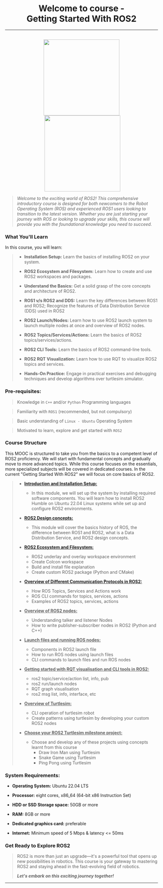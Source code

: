 <!-- <center><img src="http://mooc.e-yantra.org/img/eYantra_logo.svg" alt="e-yantra_logo" style="scale:75%;" /></center> -->

<style>
.back{
	position: fixed;
	width: 250px;
	height: 250px;
	top: 50%;
	left: 50%;
    margin-top: auto; 
    margin-left: auto; 
	opacity: 0.15;
    z-index: -1;
	}
</style>
<!-- <img src="http://mooc.e-yantra.org/img/EyantraLogoMini.png" class="back"> -->

<center>
    <h1>Welcome to course -</br>Getting Started With ROS2</h1>
</center>

---

</br>

<center>
<img height="250px" src="https://res.cloudinary.com/canonical/image/fetch/f_auto,q_auto,fl_sanitize,c_fill,w_2000,h_936/https://ubuntu.com/wp-content/uploads/a2df/ubuntu-robotics-ros2.png" />
<img style="margin-left: 5px;" height="250px" src="https://docs.ros.org/en/humble/_static/humble-small.png" />
</center>

> *Welcome to the exciting world of ROS2! This comprehensive introductory course is designed for both newcomers to the Robot Operating System (ROS) and experienced ROS1 users looking to transition to the latest version. Whether you are just starting your journey with ROS or looking to upgrade your skills, this course will provide you with the foundational knowledge you need to succeed.*

### What You'll Learn

In this course, you will learn:

> - **Installation Setup:** Learn	the basics of installing ROS2 on your system.
> 
> - **ROS2 Ecosystem and Filesystem:** Learn how to create and use ROS2 workspaces and packages.
> 
> - **Understand the Basics:** Get a solid grasp of the core concepts and architecture of ROS2.
> 
> - **ROS1 v/s ROS2 and DDS:** Learn the key differences between ROS1 and ROS2; Recognize the features of Data Distribution Service (DDS) used in ROS2
> 
> - **ROS2 Launch/Nodes:** Learn how to use ROS2 launch system to launch multiple nodes at once and overview of ROS2 nodes.
> 
> - **ROS2 Topics/Services/Actions:** Learn the basics of ROS2 topics/services/actions.
> 
> - **ROS2 CLI Tools:** Learn the basics of ROS2 command-line tools.
> 
> - **ROS2 RQT Visualization:** Learn how to use RQT to visualize ROS2 topics and services.
> 
> - **Hands-On Practice:** Engage in practical exercises and debugging techniques and develop algorithms over turtlesim simulator.

### Pre-requisites:

> Knowledge in `C++` and/or `Python` Programming languages

> Familiarity with `ROS1` (recommended, but not compulsory)

> Basic understanding of `Linux - Ubuntu` Operating System

> Motivated to learn, explore and get started with `ROS2`

### Course Structure

This MOOC is structured to take you from the basics to a competent level of ROS2 proficiency. We will start with fundamental concepts and gradually move to more advanced topics. While this course focuses on the essentials, more specialized subjects will be covered in dedicated courses. In the current "Getting Started With ROS2" we will focus on core basics of ROS2.

> - **[Introduction and Installation Setup:](introduction_installation/intro_install.md)**
> 	- In this module, we will set up the system by installing required software components. You will learn how to install ROS2 Humble on Ubuntu 22.04 Linux systems while set up and configure ROS2 environments.
> 
> - **[ROS2 Design concepts:](ros2_design_concepts/ros2_design_concepts.md)**
> 	- This module will cover the basics history of ROS, the difference between ROS1 and ROS2, what is a Data Distribution Service, and ROS2 design concepts.
> 
> - **[ROS2 Ecosystem and Filesystem:](ros2_ecosystem_filesystem/ros2_ecosystem_filesystem.md)**
> 	- ROS2 underlay and overlay workspace environment
> 	- Create Colcon workspace
> 	- Build and install file explanation
> 	- Create custom ROS2 package (Python and CMake) 
> 
> - **[Overview of Different Communication Protocols in ROS2:](ros2_comm_proto/ros2_comm_proto.md)**
> 	- How ROS Topics, Services and Actions work
>   - ROS CLI commands for topics, services, actions
>   - Examples of ROS2 topics, services, actions
> 
> - **<u>Overview of ROS2 nodes:</u>**
> 	- Understanding talker and listener Nodes
> 	- How to write publisher-subscriber nodes in ROS2 (Python and C++)
> 
> - **<u>Launch files and running ROS nodes:</u>**
> 	- Components in ROS2 launch file
> 	- How to run ROS nodes using launch files
> 	- CLI commands to launch files and run ROS nodes
> 
> - **<u>Getting started with RQT visualisation and CLI tools in ROS2:</u>**
> 	- ros2 topic/service/action list, info, pub
> 	- ros2 run/launch nodes
> 	- RQT graph visualisation
> 	- ros2 msg list, info, interface, etc
> 
> - **<u>Overview of Turtlesim:</u>**
> 	- CLI operation of turtlesim robot
> 	- Create patterns using turtlesim by developing your custom ROS2 nodes
> 
> - **<u>Choose your ROS2 Turtlesim milestone project:</u>**
> 	- Choose and develop any of these projects using concepts learnt from this course
> 		- Draw Iron Man using Turtlesim
> 		- Snake Game using Turtlesim
> 		- Ping Pong using Turtlesim

### System Requirements:

- **Operating System:** Ubuntu 22.04 LTS

- **Processor:** eight cores, x86_64 (64-bit x86 Instruction Set)

- **HDD or SSD Storage space:** 50GB or more

- **RAM:** 8GB or more

- **Dedicated graphics card:** preferable

- **Internet:** Minimum speed of 5 Mbps & latency <= 50ms


### Get Ready to Explore ROS2

> ROS2 is more than just an upgrade—it's a powerful tool that opens up new possibilities in robotics. This course is your gateway to mastering ROS2 and staying ahead in the fast-evolving field of robotics.
>
> ***Let's embark on this exciting journey together!***

---